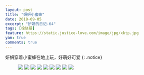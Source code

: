 ```yaml
---
layout: post
title: "妍妍小蜜蜂"
date: 2018-09-05
excerpt: "妍妍的日记-64"
tags: [徐晓妍]
feature: https://static.justice-love.com/image/jpg/xktp.jpg
yan: true
comments: true
---
```

妍妍穿着小蜜蜂在地上玩，好萌好可爱
{: .notice}
<figure>
    <img src="{{ site.staticUrl }}/yanyan/image/xiaomifeng1.jpg?imageMogr2/auto-orient" />
    <img src="{{ site.staticUrl }}/yanyan/image/xiaomifeng2.jpg?imageMogr2/auto-orient" />
    <img src="{{ site.staticUrl }}/yanyan/image/xiaomifeng3.jpg?imageMogr2/auto-orient" />
    <img src="{{ site.staticUrl }}/yanyan/image/xiaomifeng4.jpg?imageMogr2/auto-orient" />
    <img src="{{ site.staticUrl }}/yanyan/image/xiaomifeng5.jpg?imageMogr2/auto-orient" />
    <img src="{{ site.staticUrl }}/yanyan/image/xiaomifeng6.jpg?imageMogr2/auto-orient" />
    <img src="{{ site.staticUrl }}/yanyan/image/xiaomifeng7.jpg?imageMogr2/auto-orient" />
    <img src="{{ site.staticUrl }}/yanyan/image/xiaomifeng8.jpg?imageMogr2/auto-orient" />
    <img src="{{ site.staticUrl }}/yanyan/image/xiaomifeng9.jpg?imageMogr2/auto-orient" />
</figure>
